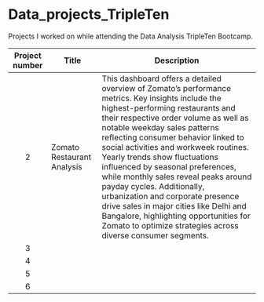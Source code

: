 # Data_projects_TripleTen
Projects I worked on while attending the Data Analysis TripleTen Bootcamp.


| Project number | Title | Description |
| :-----------: | ----------- |----------- |
| 2 | Zomato Restaurant Analysis| This dashboard offers a detailed overview of Zomato’s performance metrics. Key insights include the highest-performing restaurants and their respective order volume as well as notable weekday sales patterns reflecting consumer behavior linked to social activities and workweek routines. Yearly trends show fluctuations influenced by seasonal preferences, while monthly sales reveal peaks around payday cycles. Additionally, urbanization and corporate presence drive sales in major cities like Delhi and Bangalore, highlighting opportunities for Zomato to optimize strategies across diverse consumer segments. |
| 3 |  |  |
| 4 |  |  |
| 5 |  |  |
| 6 |  |  |
